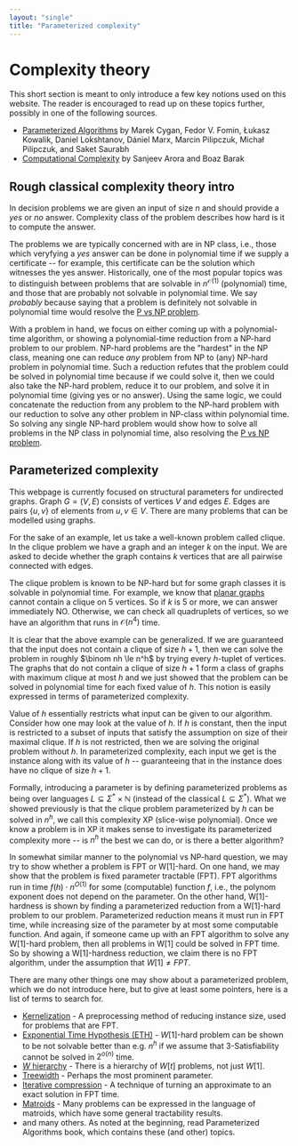 ```yaml
---
layout: "single"
title: "Parameterized complexity"
---
```


# Complexity theory

This short section is meant to only introduce a few key notions used on this website.
The reader is encouraged to read up on these topics further, possibly in one of the following sources.

* [Parameterized Algorithms](https://www.mimuw.edu.pl/~malcin/book/parameterized-algorithms.pdf) by Marek Cygan, Fedor V. Fomin, Łukasz Kowalik, Daniel Lokshtanov, Dániel Marx, Marcin Pilipczuk, Michał Pilipczuk, and Saket Saurabh
* [Computational Complexity](https://www.cambridge.org/core/books/computational-complexity/3453CAFDEB0B4820B186FE69A64E1086) by Sanjeev Arora and Boaz Barak

## Rough classical complexity theory intro

In decision problems we are given an input of size $n$ and should provide a *yes* or *no* answer.
Complexity class of the problem describes how hard is it to compute the answer.

The problems we are typically concerned with are in NP class, i.e., those which veryfying a *yes* answer can be done in polynomial time if we supply a certificate -- for example, this certificate can be the solution which witnesses the yes answer.
Historically, one of the most popular topics was to distinguish between problems that are solvable in $n^{\mathcal O(1)}$ (polynomial) time, and those that are probably not solvable in polynomial time.
We say *probably* because saying that a problem is definitely not solvable in polynomial time would resolve the [P vs NP problem](https://en.wikipedia.org/wiki/P_versus_NP_problem).

With a problem in hand, we focus on either coming up with a polynomial-time algorithm, or showing a polynomial-time reduction from a NP-hard problem to our problem.
NP-hard problems are the "hardest" in the NP class, meaning one can reduce *any* problem from NP to (any) NP-hard problem in polynomial time.
Such a reduction refutes that the problem could be solved in polynomial time because if we could solve it, then we could also take the NP-hard problem, reduce it to our problem, and solve it in polynomial time (giving yes or no answer).
Using the same logic, we could concatenate the reduction from any problem to the NP-hard problem with our reduction to solve any other problem in NP-class within polynomial time.
So solving any single NP-hard problem would show how to solve all problems in the NP class in polynomial time, also resolving the [P vs NP problem](https://en.wikipedia.org/wiki/P_versus_NP_problem).

## Parameterized complexity

This webpage is currently focused on structural parameters for undirected graphs.
Graph $G=(V,E)$ consists of vertices $V$ and edges $E$.
Edges are pairs $\{u,v\}$ of elements from $u,v \in V$.
There are many problems that can be modelled using graphs.

For the sake of an example, let us take a well-known problem called clique.
In the clique problem we have a graph and an integer $k$ on the input.
We are asked to decide whether the graph contains $k$ vertices that are all pairwise connected with edges.

The clique problem is known to be NP-hard but for some graph classes it is solvable in polynomial time.
For example, we know that [planar graphs](https://en.wikipedia.org/wiki/Planar_graph) cannot contain a clique on 5 vertices.
So if $k$ is 5 or more, we can answer immediately NO.
Otherwise, we can check all quadruplets of vertices, so we have an algorithm that runs in $\mathcal O(n^4)$ time.

It is clear that the above example can be generalized.
If we are guaranteed that the input does not contain a clique of size $h+1$, then we can solve the problem in roughly $\binom nh \le n^h$ by trying every $h$-tuplet of vertices.
The graphs that do not contain a clique of size $h+1$ form a class of graphs with maximum clique at most $h$ and we just showed that the problem can be solved in polynomial time for each fixed value of $h$.
This notion is easily expressed in terms of parameterized complexity.

Value of $h$ essentially restricts what input can be given to our algorithm.
Consider how one may look at the value of $h$.
If $h$ is constant, then the input is restricted to a subset of inputs that satisfy the assumption on size of their maximal clique.
If $h$ is not restricted, then we are solving the original problem without $h$.
In parameterized complexity, each input we get is the instance along with its value of $h$ -- guaranteeing that in the instance does have no clique of size $h+1$.

Formally, introducing a parameter is by defining parameterized problems as being over languages $L \subseteq \Sigma^* \times \mathbb N$ (instead of the classical $L \subseteq \Sigma^*$).
What we showed previously is that the clique problem parameterized by $h$ can be solved in $n^h$, we call this complexity XP (slice-wise polynomial).
Once we know a problem is in XP it makes sense to investigate its parameterized complexity more -- is $n^h$ the best we can do, or is there a better algorithm?

In somewhat similar manner to the polynomial vs NP-hard question, we may try to show whether a problem is FPT or W[1]-hard.
On one hand, we may show that the problem is fixed parameter tractable (FPT).
FPT algorithms run in time $f(h) \cdot n^{O(1)}$ for some (computable) function $f$, i.e., the polynom exponent does not depend on the parameter.
On the other hand, W[1]-hardness is shown by finding a parameterized reduction from a W[1]-hard problem to our problem.
Parameterized reduction means it must run in FPT time, while increasing size of the parameter by at most some computable function.
And again, if someone came up with an FPT algorithm to solve any W[1]-hard problem, then all problems in W[1] could be solved in FPT time.
So by showing a W[1]-hardness reduction, we claim there is no FPT algorithm, under the assumption that $W[1] \ne FPT$.

There are many other things one may show about a parameterized problem, which we do not introduce here, but to give at least some pointers, here is a list of terms to search for.

* [Kernelization](https://en.wikipedia.org/wiki/Kernelization) - A preprocessing method of reducing instance size, used for problems that are FPT.
* [Exponential Time Hypothesis (ETH)](https://en.wikipedia.org/wiki/Exponential_time_hypothesis) - $W[1]$-hard problem can be shown to be not solvable better than e.g. $n^h$ if we assume that 3-Satisfiability cannot be solved in $2^{o(n)}$ time.
* [$W$ hierarchy](https://en.wikipedia.org/wiki/Parameterized_complexity#W_hierarchy) - There is a hierarchy of $W[t]$ problems, not just $W[1]$.
* [Treewidth](https://en.wikipedia.org/wiki/Treewidth) - Perhaps the most prominent parameter.
* [Iterative compression](https://en.wikipedia.org/wiki/Iterative_compression) - A technique of turning an approximate to an exact solution in FPT time.
* [Matroids](https://en.wikipedia.org/wiki/Matroid) - Many problems can be expressed in the language of matroids, which have some general tractability results.
* and many others. As noted at the beginning, read Parameterized Algorithms book, which contains these (and other) topics.
